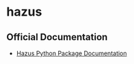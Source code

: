 # hazus

## Official Documentation

- [Hazus Python Package Documentation](https://fema-ftp-snapshot.s3.amazonaws.com/Hazus/hazpy/build/html/index.html)
